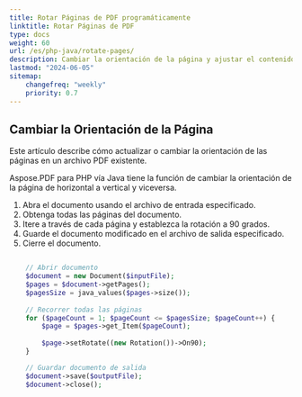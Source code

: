 ```yaml
---
title: Rotar Páginas de PDF programáticamente
linktitle: Rotar Páginas de PDF
type: docs
weight: 60
url: /es/php-java/rotate-pages/
description: Cambiar la orientación de la página y ajustar el contenido de la página a la nueva orientación de la página usando Java.
lastmod: "2024-06-05"
sitemap:
    changefreq: "weekly"
    priority: 0.7
---
```


## Cambiar la Orientación de la Página

Este artículo describe cómo actualizar o cambiar la orientación de las páginas en un archivo PDF existente.

Aspose.PDF para PHP vía Java tiene la función de cambiar la orientación de la página de horizontal a vertical y viceversa.

1. Abra el documento usando el archivo de entrada especificado.
1. Obtenga todas las páginas del documento.
1. Itere a través de cada página y establezca la rotación a 90 grados.
1. Guarde el documento modificado en el archivo de salida especificado.
1. Cierre el documento.

```php

    // Abrir documento
    $document = new Document($inputFile);                
    $pages = $document->getPages();
    $pagesSize = java_values($pages->size());
       
    // Recorrer todas las páginas
    for ($pageCount = 1; $pageCount <= $pagesSize; $pageCount++) {
        $page = $pages->get_Item($pageCount);
       
        $page->setRotate((new Rotation())->On90);
    }

    // Guardar documento de salida
    $document->save($outputFile);
    $document->close();
```